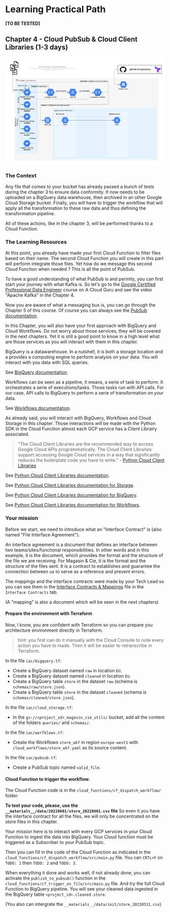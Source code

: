 # Learning Practical Path 


**[TO BE TESTED]**


## Chapter 4 - Cloud PubSub & Cloud Client Libraries (1-3 days)

![Your mission architecture](img/architecture_first_wkf.png)

### The Context
Any file that comes to your bucket has already passed a bunch of tests during the chapter 3 to ensure data conformity. It now needs to be uploaded on a BigQuery data warehouse, then archived in an other Google Cloud Storage bucket. Finally, you will have to trigger the workflow that will apply all the transformation to these raw data and thus defining the transformation pipeline.

All of these actions, like in the chapter 3, will be performed thanks to a Cloud Function.

### The Learning Resources

At this point, you already have made your first Cloud Function to filter files based on their name. 
The second Cloud Function you will create in this part will perform integrate those files. Yet how do we message this second Cloud Function when needed ? This is all the point of PubSub. 

To have a good understanding of what PubSub is and permits, you can first start your journey with what Kafka is. 
So let's go to the [Google Certified Professional Data Engineer](https://learn.acloud.guru/course/gcp-certified-professional-data-engineer/overview) course on A Cloud Guru and see the video "Apache Kafka" in the Chapter 4. 

Now you are aware of what a messaging bus is, you can go through the Chapter 5 of this course. 
Of course you can always see the [PubSub documentation](https://cloud.google.com/pubsub/docs/overview).

In this Chapter, you will also have your first approach with BigQuery and Cloud Workflows. Do not worry about those services, they will be covered in the next chapters. Yet it is still a good point to know in a high level what are those services as you will interact with them in this chapter. 

BigQuery is a datawarehouse. In a nutshell, it is both a storage location and a provides a computing engine to perform analysis on your data. You will interact with you data with SQL queries.

See [BigQuery documentation](https://cloud.google.com/bigquery).

Workflows can be seen as a pipeline, it means, a serie of task to perform. It orchestrates a serie of executions/tasks. Those tasks run with API calls. For our case, API calls to BigQuery to perform a serie of transformation on your data. 

See [Workflows documentation](https://cloud.google.com/workflows).

As already said, you will interact with BigQuery, Workflows and Cloud Storage in this chapter. Those interactions will be made with the Python SDK in the Cloud Function almost each GCP service has a Client Librairy associated. 

> "The Cloud Client Libraries are the recommended way to access Google Cloud APIs programmatically. The Cloud Client Libraries support accessing Google Cloud services in a way that significantly reduces the boilerplate code you have to write." - [Python Cloud Client Libraries](https://cloud.google.com/python/docs/reference)


See [Python Cloud Client Libraries documentation](https://cloud.google.com/python/docs/reference).

See [Python Cloud Client Libraries documentation for Storage](https://cloud.google.com/python/docs/reference/storage/latest).

See [Python Cloud Client Libraries documentation for BigQuery](https://cloud.google.com/python/docs/reference/bigquery/latest).

See [Python Cloud Client Libraries documentation for Workflows](https://cloud.google.com/python/docs/reference/workflows/latest).

### Your mission

Before we start, we need to introduce what an "Interface Contract" is (also named "File Interface Agreement").

An interface agreement is a document that defines an interface between two teams/sites/functional responsibilities. In other words and in this example, it is the document, which provides the format and the structure of the file we are receiving. For Magasin & Cie, it is the format and the structure of the files sent. It is a contract to establishes and guarantee the connection between us to serve as a reference and prevent errors.

The mappings and the interface contracts were made by your Tech Lead so you can see them in the [Interface Contracts & Mappings](https://docs.google.com/spreadsheets/d/1hprnjaLq3v4GDfckOW3QHVKN8b9EOMtS6kLVJc-U7KQ/edit?usp=sharing) file in the `Interface Contracts` tab.

(A "mapping" is also a document which will be seen in the next chapters)

#### Prepare the environment with Terraform

Now, I know, you are confident with Terraform so you can prepare you architecture environment directly in Terraform.

> hint: you first can do it manually with the Cloud Console to note every action you have to made. Then it will be easier to retranscribe in Terraform.

In the file `iac/bigquery.tf`:
- Create a BigQuery dataset named `raw` in location `EU`.
- Create a BigQuery dataset named `cleaned` in location `EU`.
- Create a BigQuery table `store` in the dataset `raw` (schema is `schemas/raw/store.json`).
- Create a BigQuery table `store` in the dataset `cleaned` (schema is `schemas/cleaned/store.json`).
  
In the file `iac/cloud_storage.tf`:
- In the `gs://<project_id>_magasin_cie_utils/` bucket, add all the content of the folders `queries/` and `schemas/`.

In the file `iac/worfklows.tf`:
- Create the Workflows `store_wkf` in region `europe-west1` with `cloud_workflows/store_wkf.yaml` as its source content.

In the file `iac/pubsub.tf`:
- Create a PubSub topic named `valid_file`.

#### Cloud Function to trigger the workflow.

The Cloud Function code is in the `cloud_functions/cf_dispatch_workflow/` folder.

**To test your code, please, use the `__materials__/data/20220601/store_20220601.csv` file**
So even it you have the interface contract for all the files, we will only be concentrated on the store files in this chapter.

Your mission here is to interact with every GCP services in your Cloud Function to ingest the data into BigQuery. 
Your Cloud function must be triggered as a Subscriber to your PubSub topic.

Then you can fill in the code of the Cloud Function as indicated in the `cloud_functions/cf_dispatch_workflow/src/main.py` file.
You can `CRTL+F` on `TODO: 1` then `TODO: 2` and `TODO: 3`.

When everything it done and works well, if not already done, you can activate the `publish_to_pubsub()` function in the `cloud_functions/cf_trigger_on_file/src/main.py` file. And try the full Cloud Function to BigQuery pipeline. You will see your cleaned data ingested in the BigQuery table `<project_id>.cleaned.store`.

(You also can intergrate the `__materials__/data/init/store_20220531.csv`)


